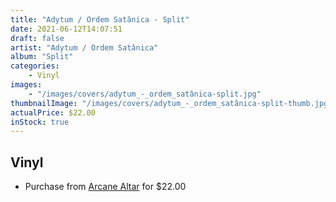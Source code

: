 ```yaml
---
title: "Adytum / Ordem Satânica - Split"
date: 2021-06-12T14:07:51
draft: false
artist: "Adytum / Ordem Satânica"
album: "Split"
categories:
    - Vinyl
images:
    - "/images/covers/adytum_-_ordem_satânica-split.jpg"
thumbnailImage: "/images/covers/adytum_-_ordem_satânica-split-thumb.jpg"
actualPrice: $22.00
inStock: true
---
```


## Vinyl
* Purchase from [Arcane Altar](https://arcanealtar.bigcartel.com/product/adytum-ordem-satanica-split-12-lp) for $22.00
